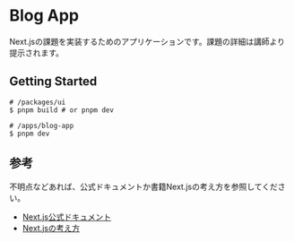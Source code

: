 # Blog App

Next.jsの課題を実装するためのアプリケーションです。課題の詳細は講師より提示されます。

## Getting Started

```shell-session
# /packages/ui
$ pnpm build # or pnpm dev
```

```shell-session
# /apps/blog-app
$ pnpm dev
```

## 参考

不明点などあれば、公式ドキュメントか書籍Next.jsの考え方を参照してください。

- [Next.js公式ドキュメント](https://nextjs.org/docs)
- [Next.jsの考え方](https://zenn.dev/akfm/books/nextjs-basic-principle)
